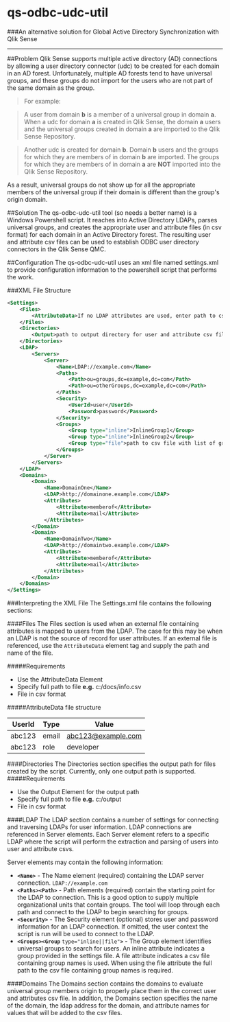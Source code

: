 # qs-odbc-udc-util

###An alternative solution for Global Active Directory Synchronization with Qlik Sense

---
##Problem
Qlik Sense supports multiple active directory  (AD) connections by allowing a user directory connector (udc) to be created for each domain in an AD forest.  Unfortunately, multiple AD forests tend to have universal groups, and these groups do not import for the users who are not part of the same domain as the group.

>For example: 

>A user from domain **b** is a member of a universal group in domain **a**.  When a udc for domain **a** is created in Qlik Sense, the domain **a** users and the universal groups created in domain **a** are imported to the Qlik Sense Repository.

>Another udc is created for domain **b**.  Domain **b** users and the groups for which they are members of in domain **b** are imported.  The groups for which they are members of in domain **a** are **NOT** imported into the Qlik Sense Repository.

As a result, universal groups do not show up for all the appropriate members of the universal group if their domain is different than the group's origin domain.

##Solution
The qs-odbc-udc-util tool (so needs a better name) is a Windows Powershell script.  It reaches into Active Directory LDAPs, parses universal groups, and creates the appropriate user and attribute files (in csv format) for each domain in an Active Directory forest.  The resulting user and attribute csv files can be used to establish ODBC user directory connectors in the Qlik Sense QMC.

##Configuration
The qs-odbc-udc-util uses an xml file named settings.xml to provide configuration information to the powershell script that performs the work.

###XML File Structure
```xml
<Settings>
	<Files>
		<AttributeData>If no LDAP attributes are used, enter path to csv file with data to map attributes to users</AttributeData>
	</Files>
	<Directories>
		<Output>path to output directory for user and attribute csv files</Output>
	</Directories>
	<LDAP>
		<Servers>
			<Server>
				<Name>LDAP://example.com</Name>
				<Paths>
					<Path>ou=groups,dc=example,dc=com</Path>
					<Path>ou=otherGroups,dc=example,dc=com</Path>
				</Paths>
				<Security>
					<UserId>user</UserId>
					<Password>password</Password>
				</Security>
				<Groups>
					<Group type="inline">InlineGroup1</Group>
					<Group type="inline">InlineGroup2</Group>
					<Group type="file">path to csv file with list of groups</Group>
				</Groups>
			</Server>
		</Servers>
	</LDAP>
	<Domains>
		<Domain>
			<Name>DomainOne</Name>
			<LDAP>http://domainone.example.com</LDAP>
			<Attributes>
				<Attribute>memberof</Attribute>
				<Attribute>mail</Attribute>
			</Attributes>
		</Domain>
		<Domain>
			<Name>DomainTwo</Name>
			<LDAP>http://domaintwo.example.com</LDAP>
			<Attributes>
				<Attribute>memberof</Attribute>
				<Attribute>mail</Attribute>
			</Attributes>
		</Domain>
	</Domains>		
</Settings>
```
###Interpreting the XML File
The Settings.xml file contains the following sections:

####Files
The Files section is used when an external file containing attributes is mapped to users from the LDAP.  The case for this may be when an LDAP is not the source of record for user attributes.  If an external file is referenced, use the `AttributeData` element tag and supply the path and name of the file.

#####Requirements
* Use the AttributeData Element
* Specify full path to file **e.g.** c:/docs/info.csv
* File in csv format

#####AttributeData file structure

UserId | Type | Value
-------|------|------
abc123 |email | abc123@example.com
abc123 |role  | developer

####Directories
The Directories section specifies the output path for files created by the script.  Currently, only one output path is supported.
#####Requirements
* Use the Output Element for the output path
* Specify full path to file **e.g.** c:/output
* File in csv format 

####LDAP
The LDAP section contains a number of settings for connecting and traversing LDAPs for user information.  LDAP connections are referenced in Server elements.  Each Server element refers to a specific LDAP where the script will perform the extraction and parsing of users into user and attribute csvs.

Server elements may contain the following information:
* **`<Name>`** - The Name element (required) containing the LDAP server connection.  `LDAP://example.com`
* **`<Paths><Path>`** - Path elements (required) contain the starting point for the LDAP to connection.  This is a good option to supply multiple organizational units that contain groups.  The tool will loop through each path and connect to the LDAP to begin searching for groups.
* **`<Security>`** - The Security element (optional) stores user and password information for an LDAP connection.  If omitted, the user context the script is run will be used to connect to the LDAP.
* **`<Groups><Group`** `type="inline||file"`**`>`** - The Group element identifies universal groups to search for users.  An inline attribute indicates a group provided in the settings file.  A file attribute indicates a csv file containing group names is used.  When using the file attribute the full path to the csv file containing group names is required. 

####Domains
The Domains section contains the domains to evaluate universal group members origin to properly place them in the correct user and attributes csv file.  In addition, the Domains section specifies the name of the domain, the ldap address for the domain, and attribute names for values that will be added to the csv files.
